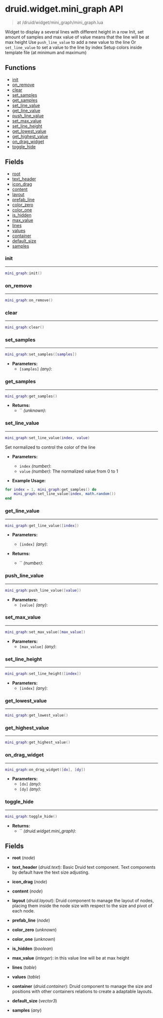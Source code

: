 # druid.widget.mini_graph API

> at /druid/widget/mini_graph/mini_graph.lua

Widget to display a several lines with different height in a row
Init, set amount of samples and max value of value means that the line will be at max height
Use `push_line_value` to add a new value to the line
Or `set_line_value` to set a value to the line by index
Setup colors inside template file (at minimum and maximum)

## Functions

- [init](#init)
- [on_remove](#on_remove)
- [clear](#clear)
- [set_samples](#set_samples)
- [get_samples](#get_samples)
- [set_line_value](#set_line_value)
- [get_line_value](#get_line_value)
- [push_line_value](#push_line_value)
- [set_max_value](#set_max_value)
- [set_line_height](#set_line_height)
- [get_lowest_value](#get_lowest_value)
- [get_highest_value](#get_highest_value)
- [on_drag_widget](#on_drag_widget)
- [toggle_hide](#toggle_hide)

## Fields

- [root](#root)
- [text_header](#text_header)
- [icon_drag](#icon_drag)
- [content](#content)
- [layout](#layout)
- [prefab_line](#prefab_line)
- [color_zero](#color_zero)
- [color_one](#color_one)
- [is_hidden](#is_hidden)
- [max_value](#max_value)
- [lines](#lines)
- [values](#values)
- [container](#container)
- [default_size](#default_size)
- [samples](#samples)



### init

---
```lua
mini_graph:init()
```

### on_remove

---
```lua
mini_graph:on_remove()
```

### clear

---
```lua
mini_graph:clear()
```

### set_samples

---
```lua
mini_graph:set_samples([samples])
```

- **Parameters:**
	- `[samples]` *(any)*:

### get_samples

---
```lua
mini_graph:get_samples()
```

- **Returns:**
	- `` *(unknown)*:

### set_line_value

---
```lua
mini_graph:set_line_value(index, value)
```

Set normalized to control the color of the line

- **Parameters:**
	- `index` *(number)*:
	- `value` *(number)*: The normalized value from 0 to 1

- **Example Usage:**

```lua
for index = 1, mini_graph:get_samples() do
	mini_graph:set_line_value(index, math.random())
end
```
### get_line_value

---
```lua
mini_graph:get_line_value([index])
```

- **Parameters:**
	- `[index]` *(any)*:

- **Returns:**
	- `` *(number)*:

### push_line_value

---
```lua
mini_graph:push_line_value([value])
```

- **Parameters:**
	- `[value]` *(any)*:

### set_max_value

---
```lua
mini_graph:set_max_value([max_value])
```

- **Parameters:**
	- `[max_value]` *(any)*:

### set_line_height

---
```lua
mini_graph:set_line_height([index])
```

- **Parameters:**
	- `[index]` *(any)*:

### get_lowest_value

---
```lua
mini_graph:get_lowest_value()
```

### get_highest_value

---
```lua
mini_graph:get_highest_value()
```

### on_drag_widget

---
```lua
mini_graph:on_drag_widget([dx], [dy])
```

- **Parameters:**
	- `[dx]` *(any)*:
	- `[dy]` *(any)*:

### toggle_hide

---
```lua
mini_graph:toggle_hide()
```

- **Returns:**
	- `` *(druid.widget.mini_graph)*:


## Fields
<a name="root"></a>
- **root** (_node_)

<a name="text_header"></a>
- **text_header** (_druid.text_): Basic Druid text component. Text components by default have the text size adjusting.

<a name="icon_drag"></a>
- **icon_drag** (_node_)

<a name="content"></a>
- **content** (_node_)

<a name="layout"></a>
- **layout** (_druid.layout_): Druid component to manage the layout of nodes, placing them inside the node size with respect to the size and pivot of each node.

<a name="prefab_line"></a>
- **prefab_line** (_node_)

<a name="color_zero"></a>
- **color_zero** (_unknown_)

<a name="color_one"></a>
- **color_one** (_unknown_)

<a name="is_hidden"></a>
- **is_hidden** (_boolean_)

<a name="max_value"></a>
- **max_value** (_integer_):  in this value line will be at max height

<a name="lines"></a>
- **lines** (_table_)

<a name="values"></a>
- **values** (_table_)

<a name="container"></a>
- **container** (_druid.container_): Druid component to manage the size and positions with other containers relations to create a adaptable layouts.

<a name="default_size"></a>
- **default_size** (_vector3_)

<a name="samples"></a>
- **samples** (_any_)

